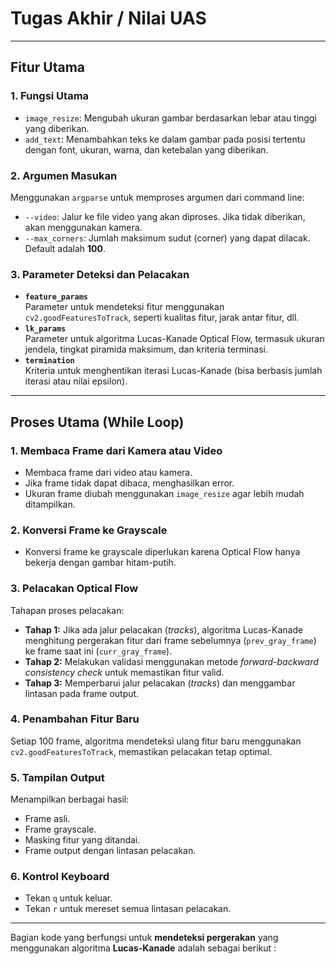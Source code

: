 # Tugas Akhir / Nilai UAS 
---
 
## Fitur Utama
### 1. **Fungsi Utama**
- `image_resize`: Mengubah ukuran gambar berdasarkan lebar atau tinggi yang diberikan.
- `add_text`: Menambahkan teks ke dalam gambar pada posisi tertentu dengan font, ukuran, warna, dan ketebalan yang diberikan.

### 2. **Argumen Masukan**
Menggunakan `argparse` untuk memproses argumen dari command line:
- `--video`: Jalur ke file video yang akan diproses. Jika tidak diberikan, akan menggunakan kamera.
- `--max_corners`: Jumlah maksimum sudut (corner) yang dapat dilacak. Default adalah **100**.

### 3. **Parameter Deteksi dan Pelacakan**
- **`feature_params`**  
  Parameter untuk mendeteksi fitur menggunakan `cv2.goodFeaturesToTrack`, seperti kualitas fitur, jarak antar fitur, dll.
- **`lk_params`**  
  Parameter untuk algoritma Lucas-Kanade Optical Flow, termasuk ukuran jendela, tingkat piramida maksimum, dan kriteria terminasi.
- **`termination`**  
  Kriteria untuk menghentikan iterasi Lucas-Kanade (bisa berbasis jumlah iterasi atau nilai epsilon).

---

## Proses Utama (While Loop)

### 1. **Membaca Frame dari Kamera atau Video**
- Membaca frame dari video atau kamera.
- Jika frame tidak dapat dibaca, menghasilkan error.
- Ukuran frame diubah menggunakan `image_resize` agar lebih mudah ditampilkan.

### 2. **Konversi Frame ke Grayscale**
- Konversi frame ke grayscale diperlukan karena Optical Flow hanya bekerja dengan gambar hitam-putih.

### 3. **Pelacakan Optical Flow**
Tahapan proses pelacakan:
- **Tahap 1:** Jika ada jalur pelacakan (*tracks*), algoritma Lucas-Kanade menghitung pergerakan fitur dari frame sebelumnya (`prev_gray_frame`) ke frame saat ini (`curr_gray_frame`).
- **Tahap 2:** Melakukan validasi menggunakan metode *forward-backward consistency check* untuk memastikan fitur valid.
- **Tahap 3:** Memperbarui jalur pelacakan (*tracks*) dan menggambar lintasan pada frame output.

### 4. **Penambahan Fitur Baru**
Setiap 100 frame, algoritma mendeteksi ulang fitur baru menggunakan `cv2.goodFeaturesToTrack`, memastikan pelacakan tetap optimal.

### 5. **Tampilan Output**
Menampilkan berbagai hasil:
- Frame asli.
- Frame grayscale.
- Masking fitur yang ditandai.
- Frame output dengan lintasan pelacakan.

### 6. **Kontrol Keyboard**
- Tekan `q` untuk keluar.
- Tekan `r` untuk mereset semua lintasan pelacakan.

---
Bagian kode yang berfungsi untuk **mendeteksi pergerakan** yang menggunakan algoritma **Lucas-Kanade** adalah sebagai berikut : 
